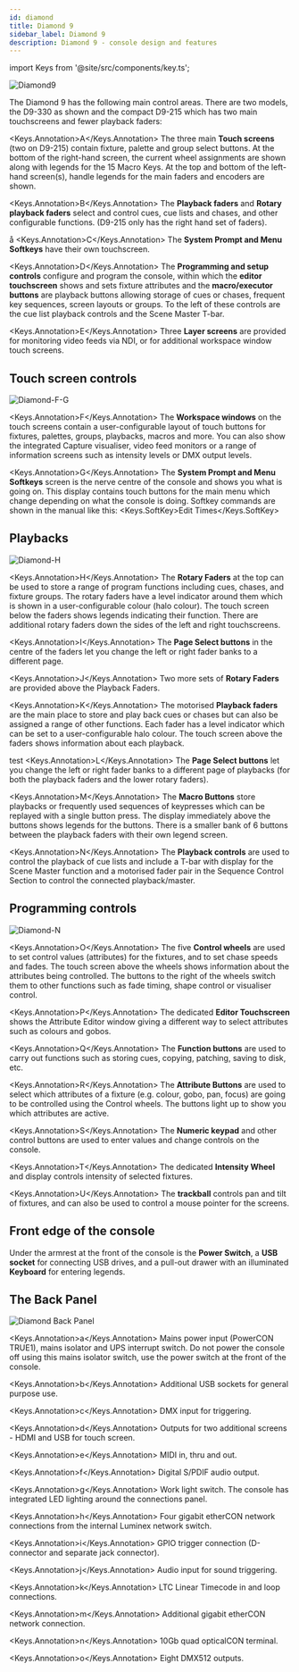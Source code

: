 ```yaml
---
id: diamond
title: Diamond 9
sidebar_label: Diamond 9
description: Diamond 9 - console design and features
---
```


import Keys from '@site/src/components/key.ts';

![Diamond9](/docs/images/Diamond-Main.png)

The Diamond 9 has the following main control areas. There are two models, the 
D9-330 as shown and the compact D9-215 which has two main touchscreens and
fewer playback faders:


<Keys.Annotation>A</Keys.Annotation> The three main <strong>Touch screens</strong> (two on D9-215) contain fixture, palette and group select
buttons. At the bottom of the right-hand screen, the current wheel assignments
are shown along with legends for the 15 Macro Keys. At the top and bottom of
the left-hand screen(s), handle legends for the main faders and encoders are shown.


<Keys.Annotation>B</Keys.Annotation> 
The <strong>Playback faders</strong> and <strong>Rotary playback faders</strong>
 select and control cues, cue lists and chases, and other configurable functions.
 (D9-215 only has the right hand set of faders).

å
<Keys.Annotation>C</Keys.Annotation> The <strong>System Prompt and Menu Softkeys</strong> have their own touchscreen.

<Keys.Annotation>D</Keys.Annotation> The <strong>Programming and setup controls</strong> configure and program the console,
within which the <strong>editor touchscreen</strong> shows and sets fixture attributes and 
the <strong>macro/executor buttons</strong> are playback buttons allowing storage of cues or
chases, frequent key sequences, screen layouts or groups. To the left of these
controls are the cue list playback controls and the Scene Master T-bar.

<Keys.Annotation>E</Keys.Annotation> Three <strong>Layer screens</strong> are provided for monitoring
video feeds via NDI, or for additional workspace window touch screens.



## Touch screen controls

![Diamond-F-G](/docs/images/Diamond-F.png)

<Keys.Annotation>F</Keys.Annotation> The <strong>Workspace windows</strong> on the touch screens contain a user-configurable
layout of touch buttons for fixtures, palettes, groups, playbacks, macros and more.
You can also show the integrated Capture visualiser, video feed monitors or a range
of information screens such as intensity levels or DMX output levels.

<Keys.Annotation>G</Keys.Annotation> The <strong>System Prompt and Menu Softkeys</strong> screen is the nerve centre of
the console and shows you what is going on. This display contains touch
buttons for the main menu which change depending on what the console
is doing. Softkey commands are shown in the manual 
like this: <Keys.SoftKey>Edit Times</Keys.SoftKey>

## Playbacks

![Diamond-H](/docs/images/Diamond-H.png)

<Keys.Annotation>H</Keys.Annotation> The <strong>Rotary Faders</strong> at the top can be used to store
a range of program functions including cues, chases, and fixture groups.
The rotary faders have a level indicator around them which is shown in
a user-configurable colour (halo colour).
The touch screen below the faders shows legends indicating their function.
There are additional rotary faders down the sides of the left and right touchscreens.

<Keys.Annotation>I</Keys.Annotation> The <strong>Page Select buttons</strong> in the
centre of the faders let you change the left or right fader banks to a different page.

<Keys.Annotation>J</Keys.Annotation> Two more sets of <strong>Rotary Faders</strong> are provided above the Playback Faders.

<Keys.Annotation>K</Keys.Annotation> The motorised <strong>Playback faders</strong> are the main place to store and play back cues or chases
but can also be assigned a range of other functions. Each fader has a level indicator
which can be set to a user-configurable halo colour.
The touch screen above the faders shows information about
each playback.

test
<Keys.Annotation>L</Keys.Annotation> 
The <strong>Page Select buttons</strong> let you change the left or right
fader banks to a different page
of playbacks (for both the playback faders and the lower rotary faders). 
<br/>

<Keys.Annotation>M</Keys.Annotation> The <strong>Macro Buttons</strong> store playbacks or frequently used sequences of keypresses
which can be replayed with a single button press. The display immediately above the buttons shows legends for
the buttons. There is a smaller bank of 6 buttons between the playback faders with
their own legend screen.

<Keys.Annotation>N</Keys.Annotation> The <strong>Playback controls</strong> are used to control the playback of cue
lists and include a T-bar with display for the Scene Master function and 
a motorised fader pair in the Sequence Control Section to control the 
connected playback/master.

## Programming controls

![Diamond-N](/docs/images/Diamond-O.png)

<Keys.Annotation>O</Keys.Annotation> The five  <strong>Control wheels</strong> are used to set control values (attributes) for
the fixtures, and to set chase speeds and fades. The touch screen above
the wheels shows information about the attributes being controlled. The buttons
to the right of the wheels switch them to other functions such as fade timing,
shape control or visualiser control.

<Keys.Annotation>P</Keys.Annotation> The dedicated <strong>Editor Touchscreen</strong> shows the Attribute Editor
window giving a different way to select attributes such as colours and gobos.

<Keys.Annotation>Q</Keys.Annotation> The <strong>Function buttons</strong> are used to carry out functions such as storing
cues, copying, patching, saving to disk, etc.

<Keys.Annotation>R</Keys.Annotation> The <strong>Attribute Buttons</strong> are used to select which attributes of
a fixture (e.g. colour, gobo, pan, focus) are going to be controlled
using the Control wheels. The buttons light up to show you which
attributes are active.

<Keys.Annotation>S</Keys.Annotation> The <strong>Numeric keypad</strong> and other control buttons are used to enter
values and change controls on the console.

<Keys.Annotation>T</Keys.Annotation> The dedicated <strong>Intensity Wheel</strong> and display controls intensity
of selected fixtures.

<Keys.Annotation>U</Keys.Annotation> The <strong>trackball</strong> controls pan and tilt of fixtures, and can also be
used to control a mouse pointer for the screens.

## Front edge of the console

Under the armrest at the front of the console is the <strong>Power Switch</strong>, a
<strong>USB socket</strong> for connecting USB drives, and a pull-out drawer with an 
illuminated <strong>Keyboard</strong> for entering legends.

## The Back Panel

![Diamond Back Panel](/docs/images/Diamond-Back.png)

<Keys.Annotation>a</Keys.Annotation> Mains power input (PowerCON TRUE1), mains isolator and UPS interrupt switch. Do not
power the console off using this mains isolator switch, use the power switch at the front
of the console.

<Keys.Annotation>b</Keys.Annotation> Additional USB sockets for general purpose use.

<Keys.Annotation>c</Keys.Annotation> DMX input for triggering.

<Keys.Annotation>d</Keys.Annotation> Outputs for two additional screens - HDMI and USB for touch screen.

<Keys.Annotation>e</Keys.Annotation> MIDI in, thru and out.

<Keys.Annotation>f</Keys.Annotation> Digital S/PDIF audio output.

<Keys.Annotation>g</Keys.Annotation> Work light switch. The console has integrated LED lighting around the connections panel.

<Keys.Annotation>h</Keys.Annotation> Four gigabit etherCON network connections from the internal Luminex network switch.

<Keys.Annotation>i</Keys.Annotation> GPIO trigger connection (D-connector and separate jack connector).

<Keys.Annotation>j</Keys.Annotation> Audio input for sound triggering.

<Keys.Annotation>k</Keys.Annotation> LTC Linear Timecode in and loop connections.

<Keys.Annotation>m</Keys.Annotation> Additional gigabit etherCON network connection.

<Keys.Annotation>n</Keys.Annotation> 10Gb quad opticalCON terminal.

<Keys.Annotation>o</Keys.Annotation> Eight DMX512 outputs.